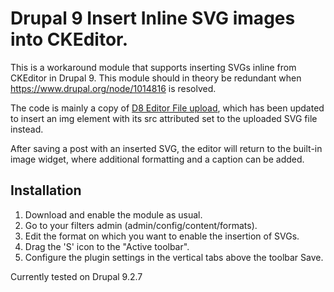 # Drupal 9 Insert Inline SVG images into CKEditor.

This is a workaround module that supports inserting SVGs inline from CKEditor in Drupal 9. This module should in theory be redundant when https://www.drupal.org/node/1014816 is resolved.

The code is mainly a copy of [D8 Editor File upload](https://www.drupal.org/project/editor_file), which has been updated to insert an img element with its src attributed set to the uploaded SVG file instead.

After saving a post with an inserted SVG, the editor will return to the built-in image widget, where additional formatting and a caption can be added.

## Installation
1. Download and enable the module as usual.
2. Go to your filters admin (admin/config/content/formats).
3. Edit the format on which you want to enable the insertion of SVGs.
4. Drag the 'S' icon to the "Active toolbar".
5. Configure the plugin settings in the vertical tabs above the toolbar
Save.

Currently tested on Drupal 9.2.7

